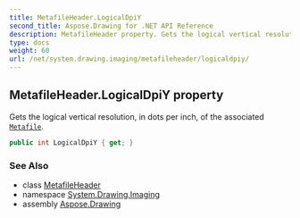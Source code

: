```yaml
---
title: MetafileHeader.LogicalDpiY
second_title: Aspose.Drawing for .NET API Reference
description: MetafileHeader property. Gets the logical vertical resolution in dots per inch of the associated Metafile
type: docs
weight: 60
url: /net/system.drawing.imaging/metafileheader/logicaldpiy/
---
```

## MetafileHeader.LogicalDpiY property

Gets the logical vertical resolution, in dots per inch, of the associated [`Metafile`](../../metafile/).

```csharp
public int LogicalDpiY { get; }
```

### See Also

* class [MetafileHeader](../)
* namespace [System.Drawing.Imaging](../../metafileheader/)
* assembly [Aspose.Drawing](../../../)


